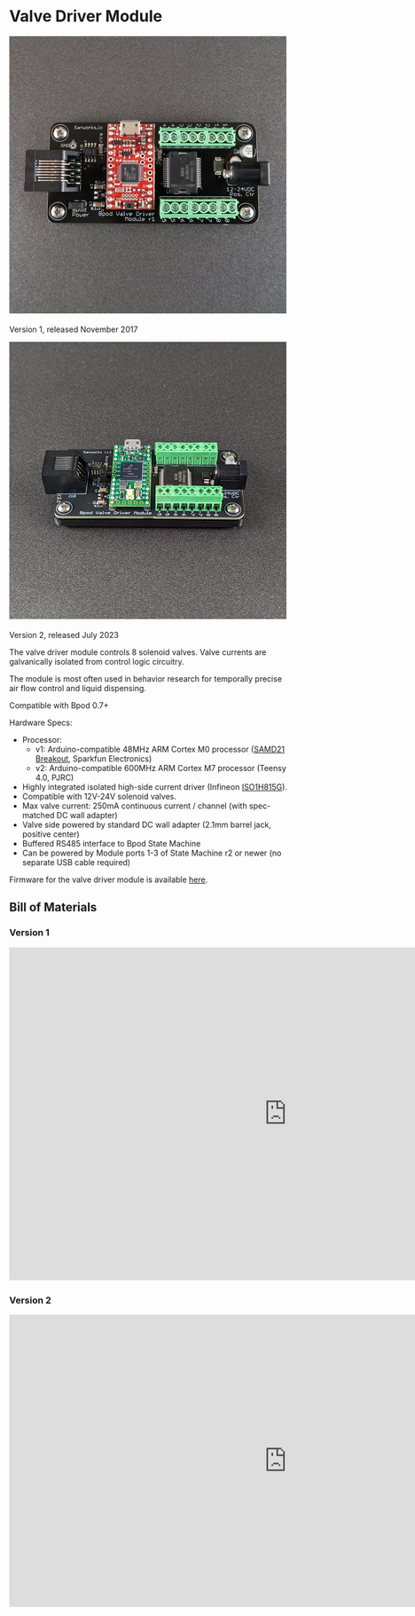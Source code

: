 # Valve Driver Module
<img src="../../images/valve-driver-module.png" alt="drawing" width="500"/><br><br>
Version 1, released November 2017

<img src="../../images/valve-module-2.jpg" alt="drawing" width="500"/><br><br>
Version 2, released July 2023

The valve driver module controls 8 solenoid valves. Valve currents are galvanically isolated from control logic circuitry.

The module is most often used in behavior research for temporally precise air flow control and liquid dispensing.

Compatible with Bpod 0.7+

Hardware Specs:

- Processor: 
    - v1: Arduino-compatible 48MHz ARM Cortex M0 processor ([SAMD21 Breakout](https://www.sparkfun.com/products/13664), Sparkfun Electronics)
    - v2: Arduino-compatible 600MHz ARM Cortex M7 processor (Teensy 4.0, PJRC)
- Highly integrated isolated high-side current driver (Infineon [ISO1H815G](http://www.infineon.com/dgdl/Preliminary+Datasheet+ISO1H811G.pdf?folderId=db3a30431b3e89eb011b8dbc543010a5&fileId=db3a304320896aa201208af1f76c0075)).
- Compatible with 12V-24V solenoid valves.
- Max valve current: 250mA continuous current / channel (with spec-matched DC wall adapter)
- Valve side powered by standard DC wall adapter (2.1mm barrel jack, positive center)
- Buffered RS485 interface to Bpod State Machine
- Can be powered by Module ports 1-3 of State Machine r2 or newer (no separate USB cable required)


Firmware for the valve driver module is available [here](https://github.com/sanworks/Bpod_ValveDriver_Firmware).

## Bill of Materials
### Version 1
<iframe width=1000 height=600 jsname="L5Fo6c" jscontroller="usmiIb" jsaction="rcuQ6b:WYd;" class="YMEQtf L6cTce-purZT L6cTce-pSzOP KfXz0b" sandbox="allow-scripts allow-popups allow-forms allow-same-origin allow-popups-to-escape-sandbox allow-downloads allow-modals" frameborder="0" aria-label="Spreadsheet, ValveModule BOM" allowfullscreen="" src="https://docs.google.com/spreadsheets/d/1Lx8oCRSscads0Ua8xJr1sK9sUX5R2KO6Duw-Ed7pLKw/htmlembed?authuser=0"></iframe>

### Version 2
<iframe width=1000 height=400 jsname="L5Fo6c" jscontroller="usmiIb" jsaction="rcuQ6b:WYd;" class="YMEQtf DnR2hf L6cTce-purZT L6cTce-pSzOP KfXz0b" sandbox="allow-scripts allow-popups allow-forms allow-same-origin allow-popups-to-escape-sandbox allow-downloads allow-modals" frameborder="0" aria-label="Spreadsheet, Bpod Valve Module 2 BOM" style="height: 527px" allowfullscreen="" src="https://docs.google.com/spreadsheets/d/1LFguBD9RfoWVN1-qc37N6U1HEOtODFHqumWENRfn77Y/htmlembed?authuser=0"></iframe>
